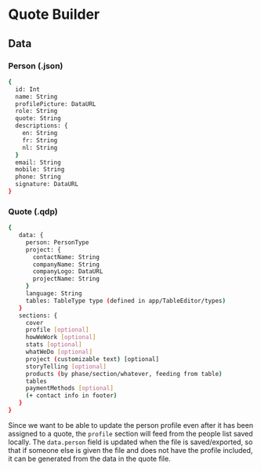 # Quote Builder

## Data

### Person (.json)

```bash
{
  id: Int
  name: String
  profilePicture: DataURL
  role: String
  quote: String
  descriptions: {
    en: String
    fr: String
    nl: String
  }
  email: String
  mobile: String
  phone: String
  signature: DataURL
}
```

### Quote (.qdp)
```bash
{
   data: {
     person: PersonType
     project: {
       contactName: String
       companyName: String
       companyLogo: DataURL
       projectName: String
     }
     language: String
     tables: TableType type (defined in app/TableEditor/types)
   }
   sections: {
     cover
     profile [optional]
     howWeWork [optional]
     stats [optional]
     whatWeDo [optional]
     project (customizable text) [optional]
     storyTelling [optional]
     products (by phase/section/whatever, feeding from table)
     tables
     paymentMethods [optional]
     (+ contact info in footer)
   }
}
```

Since we want to be able to update the person profile even after it has been assigned to a quote, the `profile` section will feed from the people list saved locally. The `data.person` field is updated when the file is saved/exported, so that if someone else is given the file and does not have the profile included, it can be generated from the data in the quote file.
